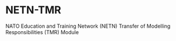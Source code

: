 # NETN-TMR
NATO Education and Training Network (NETN) Transfer of Modelling Responsibilities (TMR) Module
